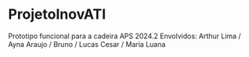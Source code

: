 # ProjetoInovATI

Prototipo funcional para a cadeira APS 2024.2
Envolvidos: Arthur Lima / Ayna Araujo  / Bruno / Lucas Cesar / Maria Luana
